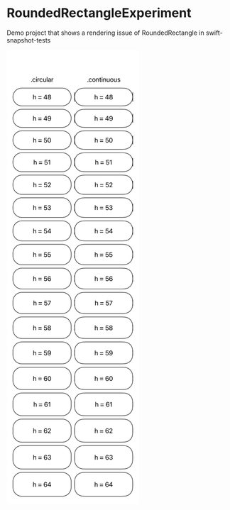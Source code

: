 # RoundedRectangleExperiment
Demo project that shows a rendering issue of RoundedRectangle in swift-snapshot-tests

![Image showing the issue](RoundedRectangleExperimentTests/__Snapshots__/RoundedRectangleExperimentTests/testExample.1.png)

